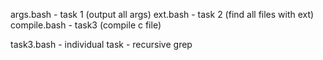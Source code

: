 args.bash - task 1 (output all args)
ext.bash - task 2 (find all files with ext)
compile.bash - task3 (compile c file)

task3.bash - individual task - recursive grep

